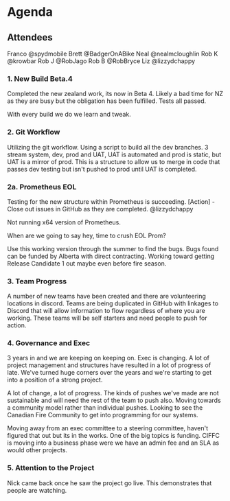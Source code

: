 # Agenda

## Attendees

Franco @spydmobile
Brett @BadgerOnABike
Neal @nealmcloughlin
Rob K @krowbar
Rob J @RobJago
Rob B @RobBryce
Liz @lizzydchappy

### 1. New Build Beta.4

Completed the new zealand work, its now in Beta 4. Likely a bad time for NZ as they are busy but the obligation has been fulfilled. Tests all passed.

With every build we do we learn and tweak.

### 2. Git Workflow

Utilizing the git workflow. Using a script to build all the dev branches. 3 stream system, dev, prod and UAT, UAT is automated and prod is static, but UAT is a mirror of prod. This is a structure to allow us to merge in code that passes dev testing but isn't pushed to prod until UAT is completed.

### 2a. Prometheus EOL

Testing for the new structure within Prometheus is succeeding.
[Action] - Close out issues in GitHub as they are completed. @lizzydchappy

Not running x64 version of Prometheus.

When are we going to say hey, time to crush EOL Prom?

Use this working version through the summer to find the bugs. Bugs found can be funded by Alberta with direct contracting. Working toward getting Release Candidate 1 out maybe even before fire season.

### 3. Team Progress

A number of new teams have been created and there are volunteering locations in discord. Teams are being duplicated in GitHub with linkages to Discord that will allow information to flow regardless of where you are working. These teams will be self starters and need people to push for action.

### 4. Governance and Exec

3 years in and we are keeping on keeping on. Exec is changing. A lot of project management and structures have resulted in a lot of progress of late. We've turned huge corners over the years and we're starting to get into a position of a strong project.

A lot of change, a lot of progress. The kinds of pushes we've made are not sustainable and will need the rest of the team to push also. Moving towards a community model rather than individual pushes. Looking to see the Canadian Fire Community to get into programming for our systems.

Moving away from an exec committee to a steering committee, haven't figured that out but its in the works. One of the big topics is funding. CIFFC is moving into a business phase were we have an admin fee and an SLA as would other projects.

### 5. Attention to the Project

Nick came back once he saw the project go live. This demonstrates that people are watching.
